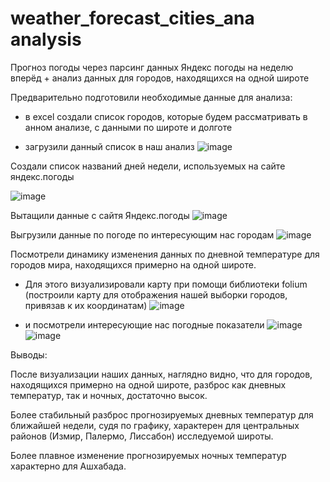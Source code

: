 # weather_forecast_cities_ana analysis
Прогноз погоды через парсинг данных Яндекс погоды на неделю вперёд + анализ данных для городов, находящихся на одной широте

Предварительно подготовили необходимые данные для анализа:

* в excel создали список городов, которые будем рассматривать в анном анализе, с данными по широте и долготе





* загрузили данный список в наш анализ
![image](https://github.com/PaslenAmari/weather_forecast_cities_and_analysis/assets/106679149/8b5e0f72-20db-4004-a361-6a0ac04127a2)



Создали список названий дней недели, используемых на сайте яндекс.погоды

![image](https://github.com/PaslenAmari/weather_forecast_cities_and_analysis/assets/106679149/0dea25b9-9a56-46cf-a83e-b69f2f71503d)


Вытащили данные с сайтя Яндекс.погоды
![image](https://github.com/PaslenAmari/weather_forecast_cities_and_analysis/assets/106679149/d3bed30c-02d6-46c1-892f-933c83ffcf86)

Выгрузили данные по погоде по интересующим нас городам
![image](https://github.com/PaslenAmari/weather_forecast_cities_and_analysis/assets/106679149/56e5d7a8-9b56-4d0c-9dad-fda604114f5f)

Посмотрели динамику изменения данных по дневной температуре для городов мира, находящихся примерно на одной широте.
* Для этого визуализировали карту при помощи библиотеки folium (построили карту для отображения нашей выборки городов, привязав к их координатам)
![image](https://github.com/PaslenAmari/weather_forecast_cities_and_analysis/assets/106679149/73b7c8c2-00d7-4869-9dfe-843e23452030)

* и посмотрели интересующие нас погодные показатели
![image](https://github.com/PaslenAmari/weather_forecast_cities_and_analysis/assets/106679149/81316bfd-5d2e-4657-bc3f-561fe4f0490a)
![image](https://github.com/PaslenAmari/weather_forecast_cities_and_analysis/assets/106679149/ab3c39f5-7740-41cd-869c-3cccbb8861a5)

Выводы:

После визуализации наших данных, наглядно видно, что для городов, находящихся примерно на одной широте, разброс как дневных температур, так и ночных, достаточно высок.


Более стабильный разброс прогнозируемых дневных температур для ближайшей недели, судя по графику, характерен для центральных районов (Измир, Палермо, Лиссабон) исследуемой широты.

Более плавное изменение прогнозируемых ночных температур характерно для Ашхабада.
